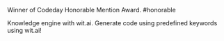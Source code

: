 Winner of Codeday Honorable Mention Award. #honorable

Knowledge engine with wit.ai. Generate code using predefined keywords using wit.ai!
